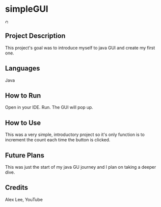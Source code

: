 # simpleGUI

<img alt="GUI Screenshot" height="10" src="/Users/marieyearup/studentManagementSystem/studentManagSystem/Project2_running.png" width="10"/>

## Project Description
This project's goal was to introduce myself to java GUI and create my first one. 

## Languages
Java

## How to Run
Open in your IDE. Run. The GUI will pop up.

## How to Use
This was a very simple, introductory project so it's only function is to increment the count each time the button is clicked.

## Future Plans
This was just the start of my java GU journey and I plan on taking a deeper dive.

## Credits
Alex Lee, YouTube